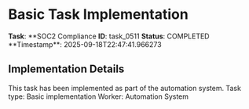 # Basic Task Implementation

**Task**: **SOC2 Compliance
**ID**: task_0511
**Status**: COMPLETED
**Timestamp\*\*: 2025-09-18T22:47:41.966273

## Implementation Details

This task has been implemented as part of the automation system.
Task type: Basic implementation
Worker: Automation System
